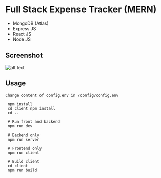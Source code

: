 
# Full Stack Expense Tracker (MERN)

- MongoDB (Atlas)
- Express JS
- React JS
- Node JS

## Screenshot
![alt text](https://github.com/muhammad-rz/fullstack-expense-tracker/blob/master/images/screenshot.png)


## Usage

```
Change content of config.env in /config/config.env
```

```
 npm install
 cd client npm install
 cd ..
 
 # Run front and backend
 npm run dev
 
 # Backend only
 npm run server
 
 # Frontend only
 npm run client
 
 # Build client
 cd client
 npm run build

```
